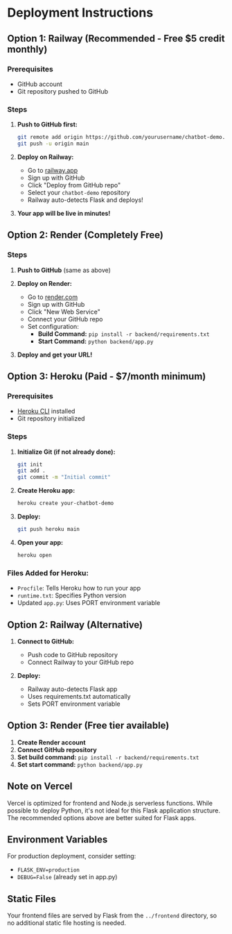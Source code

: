 # Deployment Instructions

## Option 1: Railway (Recommended - Free $5 credit monthly)

### Prerequisites
- GitHub account
- Git repository pushed to GitHub

### Steps

1. **Push to GitHub first:**
   ```bash
   git remote add origin https://github.com/yourusername/chatbot-demo.git
   git push -u origin main
   ```

2. **Deploy on Railway:**
   - Go to [railway.app](https://railway.app)
   - Sign up with GitHub
   - Click "Deploy from GitHub repo"
   - Select your `chatbot-demo` repository
   - Railway auto-detects Flask and deploys!

3. **Your app will be live in minutes!**

## Option 2: Render (Completely Free)

### Steps

1. **Push to GitHub** (same as above)

2. **Deploy on Render:**
   - Go to [render.com](https://render.com)
   - Sign up with GitHub
   - Click "New Web Service"
   - Connect your GitHub repo
   - Set configuration:
     - **Build Command:** `pip install -r backend/requirements.txt`
     - **Start Command:** `python backend/app.py`

3. **Deploy and get your URL!**

## Option 3: Heroku (Paid - $7/month minimum)

### Prerequisites
- [Heroku CLI](https://devcenter.heroku.com/articles/heroku-cli) installed
- Git repository initialized

### Steps

1. **Initialize Git (if not already done):**
   ```bash
   git init
   git add .
   git commit -m "Initial commit"
   ```

2. **Create Heroku app:**
   ```bash
   heroku create your-chatbot-demo
   ```

3. **Deploy:**
   ```bash
   git push heroku main
   ```

4. **Open your app:**
   ```bash
   heroku open
   ```

### Files Added for Heroku:
- `Procfile`: Tells Heroku how to run your app
- `runtime.txt`: Specifies Python version
- Updated `app.py`: Uses PORT environment variable

## Option 2: Railway (Alternative)

1. **Connect to GitHub:**
   - Push code to GitHub repository
   - Connect Railway to your GitHub repo

2. **Deploy:**
   - Railway auto-detects Flask app
   - Uses requirements.txt automatically
   - Sets PORT environment variable

## Option 3: Render (Free tier available)

1. **Create Render account**
2. **Connect GitHub repository**
3. **Set build command:** `pip install -r backend/requirements.txt`
4. **Set start command:** `python backend/app.py`

## Note on Vercel

Vercel is optimized for frontend and Node.js serverless functions. While possible to deploy Python, it's not ideal for this Flask application structure. The recommended options above are better suited for Flask apps.

## Environment Variables

For production deployment, consider setting:
- `FLASK_ENV=production`
- `DEBUG=False` (already set in app.py)

## Static Files

Your frontend files are served by Flask from the `../frontend` directory, so no additional static file hosting is needed.
